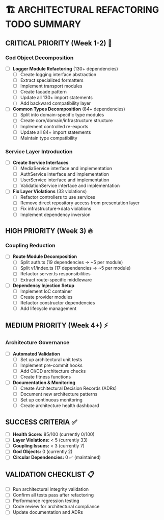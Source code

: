 # 🏗️ ARCHITECTURAL REFACTORING TODO SUMMARY

## CRITICAL PRIORITY (Week 1-2) 🚨

### God Object Decomposition
- [ ] **Logger Module Refactoring** (130+ dependencies)
  - [ ] Create logging interface abstraction
  - [ ] Extract specialized formatters
  - [ ] Implement transport modules
  - [ ] Create facade pattern
  - [ ] Update all 130+ import statements
  - [ ] Add backward compatibility layer

- [ ] **Common Types Decomposition** (84+ dependencies)
  - [ ] Split into domain-specific type modules
  - [ ] Create core/domain/infrastructure structure
  - [ ] Implement controlled re-exports
  - [ ] Update all 84+ import statements
  - [ ] Maintain type compatibility

### Service Layer Introduction
- [ ] **Create Service Interfaces**
  - [ ] MediaService interface and implementation
  - [ ] AuthService interface and implementation  
  - [ ] UserService interface and implementation
  - [ ] ValidationService interface and implementation

- [ ] **Fix Layer Violations** (33 violations)
  - [ ] Refactor controllers to use services
  - [ ] Remove direct repository access from presentation layer
  - [ ] Fix infrastructure→data violations
  - [ ] Implement dependency inversion

## HIGH PRIORITY (Week 3) 🔥

### Coupling Reduction
- [ ] **Route Module Decomposition**
  - [ ] Split auth.ts (19 dependencies → ~5 per module)
  - [ ] Split v1/index.ts (17 dependencies → ~5 per module)
  - [ ] Refactor server.ts responsibilities
  - [ ] Extract route-specific middleware

- [ ] **Dependency Injection Setup**
  - [ ] Implement IoC container
  - [ ] Create provider modules
  - [ ] Refactor constructor dependencies
  - [ ] Add lifecycle management

## MEDIUM PRIORITY (Week 4+) ⚡

### Architecture Governance
- [ ] **Automated Validation**
  - [ ] Set up architectural unit tests
  - [ ] Implement pre-commit hooks
  - [ ] Add CI/CD architecture checks
  - [ ] Create fitness functions

- [ ] **Documentation & Monitoring**
  - [ ] Create Architectural Decision Records (ADRs)
  - [ ] Document new architecture patterns
  - [ ] Set up continuous monitoring
  - [ ] Create architecture health dashboard

## SUCCESS CRITERIA ✅

- [ ] **Health Score:** 85/100 (currently 0/100)
- [ ] **Layer Violations:** < 5 (currently 33)
- [ ] **Coupling Issues:** < 3 (currently 7)
- [ ] **God Objects:** 0 (currently 2)
- [ ] **Circular Dependencies:** 0 ✅ (maintained)

## VALIDATION CHECKLIST 📋

- [ ] Run architectural integrity validation
- [ ] Confirm all tests pass after refactoring
- [ ] Performance regression testing
- [ ] Code review for architectural compliance
- [ ] Update documentation and ADRs